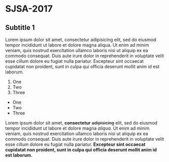 # SJSA-2017

## Subtitle 1

Lorem ipsum dolor sit amet, consectetur adipisicing elit, sed do eiusmod
tempor incididunt ut labore et dolore magna aliqua. Ut enim ad minim veniam,
quis nostrud exercitation ullamco laboris nisi ut aliquip ex ea commodo
consequat. Duis aute irure dolor in reprehenderit in voluptate velit esse
cillum dolore eu fugiat nulla pariatur. Excepteur sint occaecat cupidatat non
proident, sunt in culpa qui officia deserunt mollit anim id est laborum.

1. One
2. Two
3. Three

* One
* Two
* Three

Lorem ipsum dolor sit amet, **consectetur** ~~adipisicing~~ elit, sed do eiusmod
tempor incididunt ut labore et dolore magna *aliqua*. Ut enim ad minim veniam,
quis nostrud exercitation ullamco laboris nisi ut aliquip ex ea commodo
consequat. Duis aute irure dolor in reprehenderit in voluptate velit esse
cillum dolore eu fugiat nulla pariatur. **Excepteur sint occaecat cupidatat non
proident, sunt in culpa qui officia deserunt mollit anim id est laborum.**

